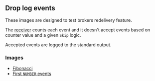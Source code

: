 ## Drop log events

These images are designed to test brokers redelivery feature.

The [receiver](receiver.go) counts each event and it doesn't accept events based
on counter value and a given `Skip` logic.

Accepted events are logged to the standard output.

### Images

- [Fibonacci](fibonacci.yaml)
- [First `NUMBER` events](first.yaml)
